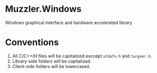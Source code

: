 Muzzler.Windows
=======

Windows graphical interface and hardware accelerated library


Conventions
=======

1. All C/C++/H files will be capitalized exccept `stdafx.h` and `targver.h`.
2. Library-side folders will be capitalized.
3. Client-side folders will be lowercased.
